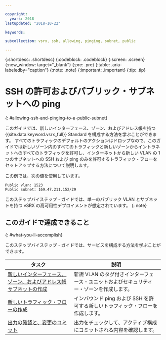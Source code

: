 ```yaml
---

copyright:
  years: 2018
lastupdated: "2018-10-22"

keywords:

subcollection: vsrx, ssh, allowing, pinging, subnet, public

---
```


{:shortdesc: .shortdesc}
{:codeblock: .codeblock}
{:screen: .screen}
{:new_window: target="_blank"}
{:pre: .pre}
{:table: .aria-labeledby="caption"}
{:note: .note}
{:important: .important}
{:tip: .tip}

# SSH の許可およびパブリック・サブネットへの ping
{: #allowing-ssh-and-pinging-to-a-public-subnet}

このガイドでは、新しいインターフェース、ゾーン、およびアドレス帳を持つ {{site.data.keyword.vsrx_full}} Standard を構成する方法を学ぶことができます。 すべてのトラフィックのデフォルトのアクションはドロップなので、このガイドでは新しいゾーン内のすべてのトラフィックと新しいゾーンからイントラネットへのすべてのトラフィックを許可し、インターネットから新しい VLAN の 1 つのサブネットへの SSH および ping のみを許可するトラフィック・フローをセットアップする方法について説明します。

この例では、次の値を使用しています。

```
Public vlan: 1523
Public subnet: 169.47.211.152/29
```

このステップバイステップ・ガイドでは、単一のパブリック VLAN とサブネットを持つ vSRX の高可用性デプロイメントが想定されています。
{: note}

## このガイドで達成できること
{: #what-you-ll-accomplish}

このステップバイステップ・ガイドでは、サービスを構成する方法を学ぶことができます。

タスク  | 説明
------------- | -------------
[新しいインターフェース、ゾーン、およびアドレス帳サブネットの作成](/docs/infrastructure/vsrx?topic=vsrx-creating-the-new-interface-zone-and-address-book-subnet) | 新規 VLAN のタグ付きインターフェース・ユニットおよびセキュリティー・ゾーンを作成します。
[新しいトラフィック・フローの作成](/docs/infrastructure/vsrx?topic=vsrx-creating-your-new-traffic-flows) | インバウンド ping および SSH を許可する新しいトラフィック・フローを作成します。
[出力の確認と、変更のコミット](/docs/infrastructure/vsrx?topic=vsrx-confirming-the-output-and-commiting-the-changes) | 出力をチェックして、アクティブ構成にコミットされる内容を確認します。
